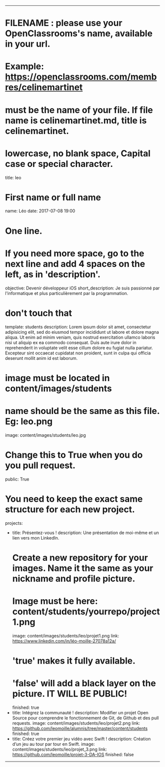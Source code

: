 ---

# FILENAME : please use your OpenClassrooms's name, available in your url.
# Example: https://openclassrooms.com/membres/celinemartinet
# must be the name of your file. If file name is celinemartinet.md, title is celinemartinet.
# lowercase, no blank space, Capital case or special character.
title: leo

# First name or full name
name: Léo
date: 2017-07-08 19:00

# One line.
# If you need more space, go to the next line and add 4 spaces on the left, as in 'description'.
objective: Devenir développeur iOS
short_description: Je suis passionné par l'informatique et plus particulièrement par la programmation.

# don't touch that
template: students
description:
    Lorem ipsum dolor sit amet, consectetur adipisicing elit, sed do eiusmod
    tempor incididunt ut labore et dolore magna aliqua. Ut enim ad minim veniam,
    quis nostrud exercitation ullamco laboris nisi ut aliquip ex ea commodo
    consequat. Duis aute irure dolor in reprehenderit in voluptate velit esse
    cillum dolore eu fugiat nulla pariatur. Excepteur sint occaecat cupidatat non
    proident, sunt in culpa qui officia deserunt mollit anim id est laborum.

# image must be located in content/images/students
# name should be the same as this file. Eg: leo.png
image: content/images/students/leo.jpg

# Change this to True when you do you pull request.
public: True

# You need to keep the exact same structure for each new project.
projects:
  - title: Présentez-vous !
    description: Une présentation de moi-même et un lien vers mon LinkedIn.
    # Create a new repository for your images. Name it the same as your nickname and profile picture.
    # Image must be here: content/students/yourrepo/project1.png
    image: content/images/students/leo/projet1.png
    link: https://www.linkedin.com/in/léo-moille-27078a12a/
    # 'true' makes it fully available.
    # 'false' will add a black layer on the picture. IT WILL BE PUBLIC!
    finished: true
  - title: Intégrez la communauté !
    description: Modifier un projet Open Source pour comprendre le fonctionnement de Git, de Github et des pull requests. 
    image: content/images/students/leo/projet2.png
    link: https://github.com/leomoille/alumnis/tree/master/content/students
    finished: true
  - title: Créez votre premier jeu vidéo avec Swift !
    description: Création d’un jeu au tour par tour en Swift.
    image: content/images/students/leo/projet_3.png
    link: https://github.com/leomoille/projet-3-DA-IOS
    finished: false
---